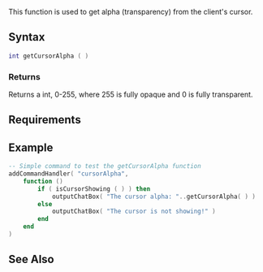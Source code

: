 This function is used to get alpha (transparency) from the client's cursor.

Syntax
------

``` lua
int getCursorAlpha ( )
```

### Returns

Returns a int, 0-255, where 255 is fully opaque and 0 is fully transparent.

Requirements
------------

Example
-------

``` lua
-- Simple command to test the getCursorAlpha function
addCommandHandler( "cursorAlpha", 
    function ()
        if ( isCursorShowing ( ) ) then
            outputChatBox( "The cursor alpha: "..getCursorAlpha( ) )
        else
            outputChatBox( "The cursor is not showing!" )
        end
    end
)
```

See Also
--------
